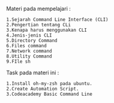 Materi pada mempelajari :

    1.Sejarah Command Line Interface (CLI)
    2.Pengertian tentang CLi
    3.Kenapa harus menggunakan CLI
    4.Jenis-jenis CLI
    5.Directory Command
    6.Files command
    7.Network command
    8.Utility Command
    9.FIle sh
    
Task pada materi ini :

    1.Install oh-my-zsh pada ubuntu.
    2.Create Automation Script.
    3.Codeacademy Basic Command Line
